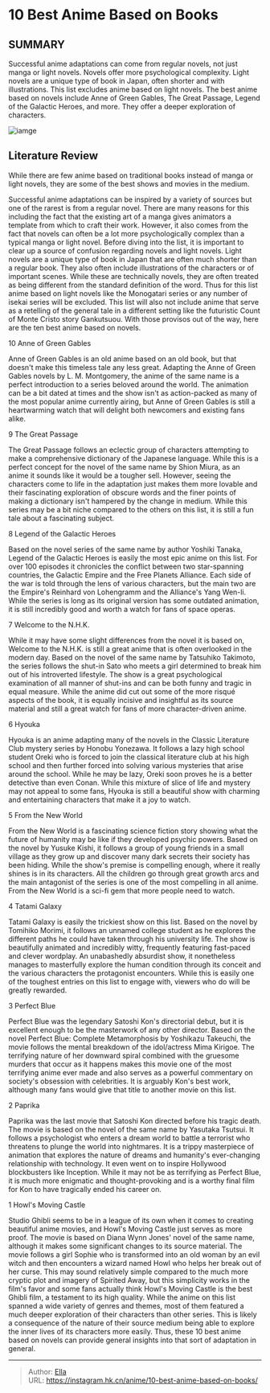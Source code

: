 # 10 Best Anime Based on Books


## SUMMARY 


 Successful anime adaptations can come from regular novels, not just manga or light novels. Novels offer more psychological complexity. 
 Light novels are a unique type of book in Japan, often shorter and with illustrations. This list excludes anime based on light novels. 
 The best anime based on novels include Anne of Green Gables, The Great Passage, Legend of the Galactic Heroes, and more. They offer a deeper exploration of characters. 

![iamge](https://static1.srcdn.com/wordpress/wp-content/uploads/2023/10/best-anime-adapted-from-books.jpg)

## Literature Review

While there are few anime based on traditional books instead of manga or light novels, they are some of the best shows and movies in the medium.




Successful anime adaptations can be inspired by a variety of sources but one of the rarest is from a regular novel. There are many reasons for this including the fact that the existing art of a manga gives animators a template from which to craft their work. However, it also comes from the fact that novels can often be a lot more psychologically complex than a typical manga or light novel.
Before diving into the list, it is important to clear up a source of confusion regarding novels and light novels. Light novels are a unique type of book in Japan that are often much shorter than a regular book. They also often include illustrations of the characters or of important scenes. While these are technically novels, they are often treated as being different from the standard definition of the word. Thus for this list anime based on light novels like the Monogatari series or any number of isekai series will be excluded. This list will also not include anime that serve as a retelling of the general tale in a different setting like the futuristic Count of Monte Cristo story Gankutsuou. With those provisos out of the way, here are the ten best anime based on novels.









 








 10  Anne of Green Gables 
        

Anne of Green Gables is an old anime based on an old book, but that doesn&#39;t make this timeless tale any less great. Adapting the Anne of Green Gables novels by L. M. Montgomery, the anime of the same name is a perfect introduction to a series beloved around the world. The animation can be a bit dated at times and the show isn&#39;t as action-packed as many of the most popular anime currently airing, but Anne of Green Gables is still a heartwarming watch that will delight both newcomers and existing fans alike.





 9  The Great Passage 
        

The Great Passage follows an eclectic group of characters attempting to make a comprehensive dictionary of the Japanese language. While this is a perfect concept for the novel of the same name by Shion Miura, as an anime it sounds like it would be a tougher sell. However, seeing the characters come to life in the adaptation just makes them more lovable and their fascinating exploration of obscure words and the finer points of making a dictionary isn&#39;t hampered by the change in medium. While this series may be a bit niche compared to the others on this list, it is still a fun tale about a fascinating subject.





 8  Legend of the Galactic Heroes 
        

Based on the novel series of the same name by author Yoshiki Tanaka, Legend of the Galactic Heroes is easily the most epic anime on this list. For over 100 episodes it chronicles the conflict between two star-spanning countries, the Galactic Empire and the Free Planets Alliance. Each side of the war is told through the lens of various characters, but the main two are the Empire&#39;s Reinhard von Lohengramm and the Alliance&#39;s Yang Wen-li. While the series is long as its original version has some outdated animation, it is still incredibly good and worth a watch for fans of space operas.





 7  Welcome to the N.H.K. 
        

While it may have some slight differences from the novel it is based on, Welcome to the N.H.K. is still a great anime that is often overlooked in the modern day. Based on the novel of the same name by Tatsuhiko Takimoto, the series follows the shut-in Sato who meets a girl determined to break him out of his introverted lifestyle. The show is a great psychological examination of all manner of shut-ins and can be both funny and tragic in equal measure. While the anime did cut out some of the more risqué aspects of the book, it is equally incisive and insightful as its source material and still a great watch for fans of more character-driven anime.





 6  Hyouka 
        

Hyouka is an anime adapting many of the novels in the Classic Literature Club mystery series by Honobu Yonezawa. It follows a lazy high school student Oreki who is forced to join the classical literature club at his high school and then further forced into solving various mysteries that arise around the school. While he may be lazy, Oreki soon proves he is a better detective than even Conan. While this mixture of slice of life and mystery may not appeal to some fans, Hyouka is still a beautiful show with charming and entertaining characters that make it a joy to watch.





 5  From the New World 
        

From the New World is a fascinating science fiction story showing what the future of humanity may be like if they developed psychic powers. Based on the novel by Yusuke Kishi, it follows a group of young friends in a small village as they grow up and discover many dark secrets their society has been hiding. While the show&#39;s premise is compelling enough, where it really shines is in its characters. All the children go through great growth arcs and the main antagonist of the series is one of the most compelling in all anime. From the New World is a sci-fi gem that more people need to watch.





 4  Tatami Galaxy 
        

Tatami Galaxy is easily the trickiest show on this list. Based on the novel by Tomihiko Morimi, it follows an unnamed college student as he explores the different paths he could have taken through his university life. The show is beautifully animated and incredibly witty, frequently featuring fast-paced and clever wordplay. An unabashedly absurdist show, it nonetheless manages to masterfully explore the human condition through its conceit and the various characters the protagonist encounters. While this is easily one of the toughest entries on this list to engage with, viewers who do will be greatly rewarded.





 3  Perfect Blue 
        

Perfect Blue was the legendary Satoshi Kon&#39;s directorial debut, but it is excellent enough to be the masterwork of any other director. Based on the novel Perfect Blue: Complete Metamorphosis by Yoshikazu Takeuchi, the movie follows the mental breakdown of the idol/actress Mima Kirigoe. The terrifying nature of her downward spiral combined with the gruesome murders that occur as it happens makes this movie one of the most terrifying anime ever made and also serves as a powerful commentary on society&#39;s obsession with celebrities. It is arguably Kon&#39;s best work, although many fans would give that title to another movie on this list.





 2  Paprika 
        

Paprika was the last movie that Satoshi Kon directed before his tragic death. The movie is based on the novel of the same name by Yasutaka Tsutsui. It follows a psychologist who enters a dream world to battle a terrorist who threatens to plunge the world into nightmares. It is a trippy masterpiece of animation that explores the nature of dreams and humanity&#39;s ever-changing relationship with technology. It even went on to inspire Hollywood blockbusters like Inception. While it may not be as terrifying as Perfect Blue, it is much more enigmatic and thought-provoking and is a worthy final film for Kon to have tragically ended his career on.





 1  Howl&#39;s Moving Castle 
        

Studio Ghibli seems to be in a league of its own when it comes to creating beautiful anime movies, and Howl&#39;s Moving Castle just serves as more proof. The movie is based on Diana Wynn Jones&#39; novel of the same name, although it makes some significant changes to its source material. The movie follows a girl Sophie who is transformed into an old woman by an evil witch and then encounters a wizard named Howl who helps her break out of her curse. This may sound relatively simple compared to the much more cryptic plot and imagery of Spirited Away, but this simplicity works in the film&#39;s favor and some fans actually think Howl&#39;s Moving Castle is the best Ghibli film, a testament to its high quality.
While the anime on this list spanned a wide variety of genres and themes, most of them featured a much deeper exploration of their characters than other series. This is likely a consequence of the nature of their source medium being able to explore the inner lives of its characters more easily. Thus, these 10 best anime based on novels can provide general insights into that sort of adaptation in general.

---

> Author: [Ella](https://instagram.hk.cn/)  
> URL: https://instagram.hk.cn/anime/10-best-anime-based-on-books/  

